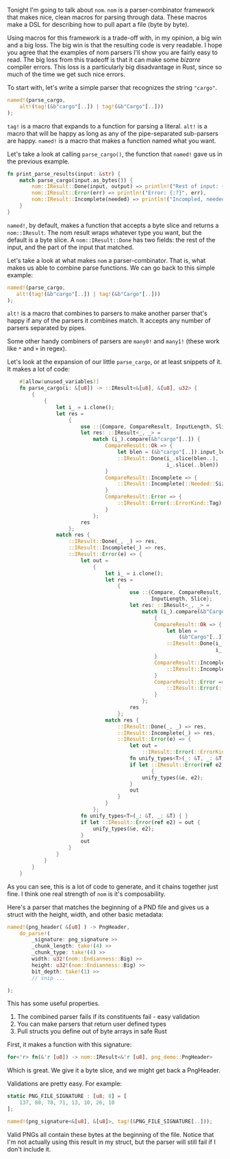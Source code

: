 Tonight I'm going to talk about `nom`. `nom` is a parser-combinator framework
that makes nice, clean macros for parsing through data. These macros make a
DSL for describing how to pull apart a file (byte by byte).

Using macros for this framework is a trade-off with, in my opinion, a big win
and a big loss. The big win is that the resulting code is very readable. I
hope you agree that the examples of nom parsers I'll show you are fairly easy
to read. The big loss from this tradeoff is that it can make some *bizarre* compiler
errors. This loss is a particularly big disadvantage in Rust, since so much
of the time we get such nice errors.

To start with, let's write a simple parser that recognizes the string `"cargo"`.

``` rust
named!(parse_cargo,
    alt!(tag!(&b"cargo"[..]) | tag!(&b"Cargo"[..]))
);
```

`tag!` is a macro that expands to a function for parsing a literal. `alt!` is a macro
that will be happy as long as any of the pipe-separated sub-parsers are happy. `named!` is
a macro that makes a function named what you want. 

Let's take a look at calling `parse_cargo()`, the function that `named!` gave us in the
previous example.

``` rust
fn print_parse_results(input: &str) {
    match parse_cargo(input.as_bytes()) {
        nom::IResult::Done(input, output) => println!("Rest of input: {:?} \n output: {:?}", input, output),
        nom::IResult::Error(err) => println!("Error: {:?}", err),
        nom::IResult::Incomplete(needed) => println!("Incompled, needed {:?}", needed),
    }
}
```

`named!`, by default, makes a function that accepts a byte slice and returns a `nom::IResult`.
The nom result wraps whatever type you want, but the default is a byte slice.
A `nom::IResult::Done` has two fields: the rest of the input, and the part of the input that matched.

Let's take a look at what makes `nom` a parser-combinator. That is, what makes us able to combine parse
functions. We can go back to this simple example:

 ``` rust
named!(parse_cargo,
    alt!(tag!(&b"cargo"[..]) | tag!(&b"Cargo"[..]))
);
```

`alt!` is a macro that combines to parsers to make another parser that's happy if any of the
parsers it combines match. It accepts any number of parsers separated by pipes.

Some other handy combiners of parsers are `many0!` and `many1!` (these work like `*` and `+` in regex).

Let's look at the expansion of our little `parse_cargo`, or at least snippets of it. It makes a lot of code:

``` rust
    #[allow(unused_variables)]
    fn parse_cargo(i: &[u8]) -> ::IResult<&[u8], &[u8], u32> {
        {
            {
                let i_ = i.clone();
                let res =
                    {
                        use ::{Compare, CompareResult, InputLength, Slice};
                        let res: ::IResult<_, _> =
                            match (i_).compare(&b"cargo"[..]) {
                                CompareResult::Ok => {
                                    let blen = (&b"cargo"[..]).input_len();
                                    ::IResult::Done(i_.slice(blen..),
                                                    i_.slice(..blen))
                                }
                                CompareResult::Incomplete => {
                                    ::IResult::Incomplete(::Needed::Size((&b"cargo"[..]).input_len()))
                                }
                                CompareResult::Error => {
                                    ::IResult::Error(::ErrorKind::Tag)
                                }
                            };
                        res
                    };
                match res {
                    ::IResult::Done(_, _) => res,
                    ::IResult::Incomplete(_) => res,
                    ::IResult::Error(e) => {
                        let out =
                            {
                                let i_ = i.clone();
                                let res =
                                    {
                                        use ::{Compare, CompareResult,
                                               InputLength, Slice};
                                        let res: ::IResult<_, _> =
                                            match (i_).compare(&b"Cargo"[..])
                                                {
                                                CompareResult::Ok => {
                                                    let blen =
                                                        (&b"Cargo"[..]).input_len();
                                                    ::IResult::Done(i_.slice(blen..),
                                                                    i_.slice(..blen))
                                                }
                                                CompareResult::Incomplete => {
                                                    ::IResult::Incomplete(::Needed::Size((&b"Cargo"[..]).input_len()))
                                                }
                                                CompareResult::Error => {
                                                    ::IResult::Error(::ErrorKind::Tag)
                                                }
                                            };
                                        res
                                    };
                                match res {
                                    ::IResult::Done(_, _) => res,
                                    ::IResult::Incomplete(_) => res,
                                    ::IResult::Error(e) => {
                                        let out =
                                            ::IResult::Error(::ErrorKind::Alt);
                                        fn unify_types<T>(_: &T, _: &T) { }
                                        if let ::IResult::Error(ref e2) = out
                                               {
                                            unify_types(&e, e2);
                                        }
                                        out
                                    }
                                }
                            };
                        fn unify_types<T>(_: &T, _: &T) { }
                        if let ::IResult::Error(ref e2) = out {
                            unify_types(&e, e2);
                        }
                        out
                    }
                }
            }
        }
    }
```

As you can see, this is a lot of code to generate, and it chains together just fine. I think
one real strength of `nom` is it's composability.

Here's a parser that matches the beginning of a PND file and gives us a struct with the
height, width, and other basic metadata:

``` rust
named!(png_header( &[u8] ) -> PngHeader,
    do_parse!(
        _signature: png_signature >>
        _chunk_length: take!(4) >>
        _chunk_type: take!(4) >>
        width: u32!(nom::Endianness::Big) >>
        height: u32!(nom::Endianness::Big) >>
        bit_depth: take!(1) >>
        // snip ...

);
```

This has some useful properties.

1. The combined parser fails if its constituents fail - easy validation
2. You can make parsers that return user defined types
3. Pull structs you define out of byte arrays in safe Rust


First, it makes a function with this signature:

``` rust
for<'r> fn(&'r [u8]) -> nom::IResult<&'r [u8], png_demo::PngHeader>
```

Which is great. We give it a byte slice, and we might get back a PngHeader.

Validations are pretty easy. For example:

``` rust
static PNG_FILE_SIGNATURE : [u8; 8] = [
    137, 80, 78, 71, 13, 10, 26, 10
];

named!(png_signature<&[u8], &[u8]>, tag!(&PNG_FILE_SIGNATURE[..]));
```

Valid PNGs all contain these bytes at the beginning of the file. 
Notice that I'm not actually using this result in my struct, but
the parser will still fail if I don't include it.



